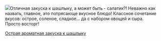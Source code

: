 <!--2025-06-11 21:01:21-->
<div class="yb">
  <div class="rss povarenok"><a href="https://www.povarenok.ru/recipes/show/182804/"><img src="https://www.povarenok.ru/data/cache/2025jun/11/49/3180898_47308-640x480.jpg"></a>Отличная закуска к шашлыку, а может быть - салатик?! Неважно как назвать, главное, это потрясающе вкусное блюдо! Классное сочетание вкусов: острое, соленое, сладкое… да с набором овощей и сыра. Просто восторг! <p class="titl"><a href="https://www.povarenok.ru/recipes/show/182804/">Острая ароматная закуска к шашлыку</a></p></div>
</div>
